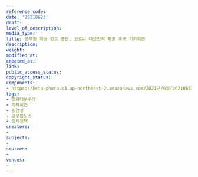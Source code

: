 ```yaml
---
reference_code: 
date: '20210623'
draft: 
level_of_description: 
media_type: 
title: 공무원 희생 강요 중단, 코로나 대응인력 확충 촉구 기자회견
description: 
weight: 
modified_at: 
created_at: 
link: 
public_access_status: 
copyright_status: 
components:
- https://kctu-photo.s3.ap-northeast-2.amazonaws.com/2021년/6월/20210623-공무원+희생+강요+중단,+코로나+대응인력+확충+촉구+기자회견_청와대분수대_기자회견_총연맹_공무원노조_정치정책/_1D20011.jpg
tags:
- 청와대분수대
- 기자회견
- 총연맹
- 공무원노조
- 정치정책
creators:
- 
subjects:
- 
sources:
- 
venues:
- 
---
```

